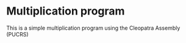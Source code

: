 # Multiplication program

This is a simple multiplication program using the Cleopatra Assembly (PUCRS)

